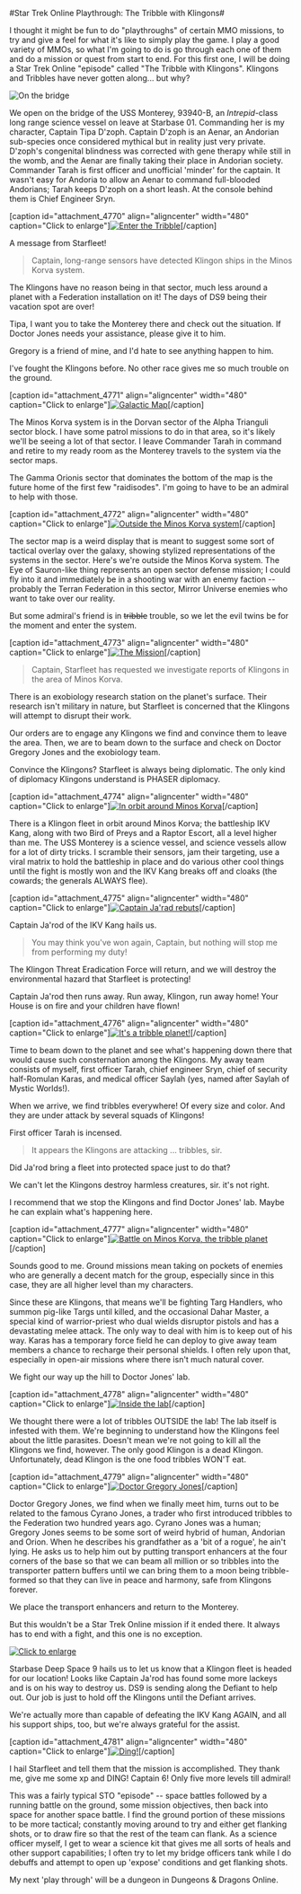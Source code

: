 #Star Trek Online Playthrough: The Tribble with Klingons#

I thought it might be fun to do "playthroughs" of certain MMO missions, to try and give a feel for what it's like to simply play the game. I play a good variety of MMOs, so what I'm going to do is go through each one of them and do a mission or quest from start to end. For this first one, I will be doing a Star Trek Online "episode" called "The Tribble with Klingons". Klingons and Tribbles have never gotten along... but why?

![](http://westkarana.com/wp-content/uploads/2010/03/GameClient-2010-03-01-21-51-03-24.jpg "On the bridge")

We open on the bridge of the USS Monterey, 93940-B, an *Intrepid*-class long range science vessel on leave at Starbase 01. Commanding her is my character, Captain Tipa D'zoph. Captain D'zoph is an Aenar, an Andorian sub-species once considered mythical but in reality just very private. D'zoph's congenital blindness was corrected with gene therapy while still in the womb, and the Aenar are finally taking their place in Andorian society. Commander Tarah is first officer and unofficial 'minder' for the captain. It wasn't easy for Andoria to allow an Aenar to command full-blooded Andorians; Tarah keeps D'zoph on a short leash. At the console behind them is Chief Engineer Sryn.

[caption id="attachment\_4770" align="aligncenter" width="480" caption="Click to enlarge"][![](http://westkarana.com/wp-content/uploads/2010/03/GameClient-2010-03-01-19-11-28-50-480x384.jpg "Enter the Tribble")](http://westkarana.com/wp-content/uploads/2010/03/GameClient-2010-03-01-19-11-28-50.jpg)[/caption]

A message from Starfleet!


> Captain, long-range sensors have detected Klingon ships in the Minos Korva system.

The Klingons have no reason being in that sector, much less around a planet with a Federation installation on it! The days of DS9 being their vacation spot are over!

Tipa, I want you to take the Monterey there and check out the situation. If Doctor Jones needs your assistance, please give it to him.

Gregory is a friend of mine, and I'd hate to see anything happen to him.



I've fought the Klingons before. No other race gives me so much trouble on the ground.

[caption id="attachment\_4771" align="aligncenter" width="480" caption="Click to enlarge"][![](http://westkarana.com/wp-content/uploads/2010/03/GameClient-2010-03-01-19-13-47-18-480x383.jpg "Galactic Map")](http://westkarana.com/wp-content/uploads/2010/03/GameClient-2010-03-01-19-13-47-18.jpg)[/caption]

The Minos Korva system is in the Dorvan sector of the Alpha Trianguli sector block. I have some patrol missions to do in that area, so it's likely we'll be seeing a lot of that sector. I leave Commander Tarah in command and retire to my ready room as the Monterey travels to the system via the sector maps.

The Gamma Orionis sector that dominates the bottom of the map is the future home of the first few "raidisodes". I'm going to have to be an admiral to help with those.

[caption id="attachment\_4772" align="aligncenter" width="480" caption="Click to enlarge"][![](http://westkarana.com/wp-content/uploads/2010/03/GameClient-2010-03-01-19-17-42-84-480x270.jpg "Outside the Minos Korva system")](http://westkarana.com/wp-content/uploads/2010/03/GameClient-2010-03-01-19-17-42-84.jpg)[/caption]

The sector map is a weird display that is meant to suggest some sort of tactical overlay over the galaxy, showing stylized representations of the systems in the sector. Here's we're outside the Minos Korva system. The Eye of Sauron-like thing represents an open sector defense mission; I could fly into it and immediately be in a shooting war with an enemy faction -- probably the Terran Federation in this sector, Mirror Universe enemies who want to take over our reality.

But some admiral's friend is in ~~tribble~~ trouble, so we let the evil twins be for the moment and enter the system.

[caption id="attachment\_4773" align="aligncenter" width="480" caption="Click to enlarge"][![](http://westkarana.com/wp-content/uploads/2010/03/GameClient-2010-03-01-19-18-17-30-480x306.jpg "The Mission")](http://westkarana.com/wp-content/uploads/2010/03/GameClient-2010-03-01-19-18-17-30.jpg)[/caption]


> Captain, Starfleet has requested we investigate reports of Klingons in the area of Minos Korva.

There is an exobiology research station on the planet's surface. Their research isn't military in nature, but Starfleet is concerned that the Klingons will attempt to disrupt their work.

Our orders are to engage any Klingons we find and convince them to leave the area. Then, we are to beam down to the surface and check on Doctor Gregory Jones and the exobiology team.



Convince the Klingons? Starfleet is always being diplomatic. The only kind of diplomacy Klingons understand is PHASER diplomacy.

[caption id="attachment\_4774" align="aligncenter" width="480" caption="Click to enlarge"][![](http://westkarana.com/wp-content/uploads/2010/03/GameClient-2010-03-01-19-18-54-82-480x384.jpg "In orbit around Minos Korva")](http://westkarana.com/wp-content/uploads/2010/03/GameClient-2010-03-01-19-18-54-82.jpg)[/caption]

There is a Klingon fleet in orbit around Minos Korva; the battleship IKV Kang, along with two Bird of Preys and a Raptor Escort, all a level higher than me. The USS Monterey is a science vessel, and science vessels allow for a lot of dirty tricks. I scramble their sensors, jam their targeting, use a viral matrix to hold the battleship in place and do various other cool things until the fight is mostly won and the IKV Kang breaks off and cloaks (the cowards; the generals ALWAYS flee).

[caption id="attachment\_4775" align="aligncenter" width="480" caption="Click to enlarge"][![](http://westkarana.com/wp-content/uploads/2010/03/GameClient-2010-03-01-19-20-25-78-480x306.jpg "Captain Ja'rad rebuts")](http://westkarana.com/wp-content/uploads/2010/03/GameClient-2010-03-01-19-20-25-78.jpg)[/caption]

Captain Ja'rod of the IKV Kang hails us.


> You may think you've won again, Captain, but nothing will stop me from performing my duty!

The Klingon Threat Eradication Force will return, and we will destroy the environmental hazard that Starfleet is protecting!



Captain Ja'rod then runs away. Run away, Klingon, run away home! Your House is on fire and your children have flown!

[caption id="attachment\_4776" align="aligncenter" width="480" caption="Click to enlarge"][![](http://westkarana.com/wp-content/uploads/2010/03/GameClient-2010-03-01-19-25-36-66-480x270.jpg "It's a tribble planet!")](http://westkarana.com/wp-content/uploads/2010/03/GameClient-2010-03-01-19-25-36-66.jpg)[/caption]

Time to beam down to the planet and see what's happening down there that would cause such consternation among the Klingons. My away team consists of myself, first officer Tarah, chief engineer Sryn, chief of security half-Romulan Karas, and medical officer Saylah (yes, named after Saylah of Mystic Worlds!).

When we arrive, we find tribbles everywhere! Of every size and color. And they are under attack by several squads of Klingons!

First officer Tarah is incensed.


> It appears the Klingons are attacking ... tribbles, sir.

Did Ja'rod bring a fleet into protected space just to do that?

We can't let the Klingons destroy harmless creatures, sir. it's not right.

I recommend that we stop the Klingons and find Doctor Jones' lab. Maybe he can explain what's happening here.



[caption id="attachment\_4777" align="aligncenter" width="480" caption="Click to enlarge"][![](http://westkarana.com/wp-content/uploads/2010/03/GameClient-2010-03-01-19-35-06-33-480x384.jpg "Battle on Minos Korva, the tribble planet")](http://westkarana.com/wp-content/uploads/2010/03/GameClient-2010-03-01-19-35-06-33.jpg)[/caption]

Sounds good to me. Ground missions mean taking on pockets of enemies who are generally a decent match for the group, especially since in this case, they are all higher level than my characters.

Since these are Klingons, that means we'll be fighting Targ Handlers, who summon pig-like Targs until killed, and the occasional Dahar Master, a special kind of warrior-priest who dual wields disruptor pistols and has a devastating melee attack. The only way to deal with him is to keep out of his way. Karas has a temporary force field he can deploy to give away team members a chance to recharge their personal shields. I often rely upon that, especially in open-air missions where there isn't much natural cover.

We fight our way up the hill to Doctor Jones' lab.

[caption id="attachment\_4778" align="aligncenter" width="480" caption="Click to enlarge"][![](http://westkarana.com/wp-content/uploads/2010/03/GameClient-2010-03-01-19-52-19-63-480x384.jpg "Inside the lab")](http://westkarana.com/wp-content/uploads/2010/03/GameClient-2010-03-01-19-52-19-63.jpg)[/caption]

We thought there were a lot of tribbles OUTSIDE the lab! The lab itself is infested with them. We're beginning to understand how the Klingons feel about the little parasites. Doesn't mean we're not going to kill all the Klingons we find, however. The only good Klingon is a dead Klingon. Unfortunately, dead Klingon is the one food tribbles WON'T eat.

[caption id="attachment\_4779" align="aligncenter" width="480" caption="Click to enlarge"][![](http://westkarana.com/wp-content/uploads/2010/03/GameClient-2010-03-01-19-57-37-07-480x309.jpg "Doctor Gregory Jones")](http://westkarana.com/wp-content/uploads/2010/03/GameClient-2010-03-01-19-57-37-07.jpg)[/caption]

Doctor Gregory Jones, we find when we finally meet him, turns out to be related to the famous Cyrano Jones, a trader who first introduced tribbles to the Federation two hundred years ago. Cyrano Jones was a human; Gregory Jones seems to be some sort of weird hybrid of human, Andorian and Orion. When he describes his grandfather as a 'bit of a rogue', he ain't lying. He asks us to help him out by putting transport enhancers at the four corners of the base so that we can beam all million or so tribbles into the transporter pattern buffers until we can bring them to a moon being tribble-formed so that they can live in peace and harmony, safe from Klingons forever.

We place the transport enhancers and return to the Monterey.

But this wouldn't be a Star Trek Online mission if it ended there. It always has to end with a fight, and this one is no exception.

[![Click to enlarge](http://westkarana.com/wp-content/uploads/2010/03/GameClient-2010-03-01-20-13-29-72-480x384.jpg "More Klingons want to die")](http://westkarana.com/wp-content/uploads/2010/03/GameClient-2010-03-01-20-13-29-72.jpg)

Starbase Deep Space 9 hails us to let us know that a Klingon fleet is headed for our location! Looks like Captain Ja'rod has found some more lackeys and is on his way to destroy us. DS9 is sending along the Defiant to help out. Our job is just to hold off the Klingons until the Defiant arrives.

We're actually more than capable of defeating the IKV Kang AGAIN, and all his support ships, too, but we're always grateful for the assist.

[caption id="attachment\_4781" align="aligncenter" width="480" caption="Click to enlarge"][![](http://westkarana.com/wp-content/uploads/2010/03/GameClient-2010-03-01-20-17-57-40-480x384.jpg "Ding!")](http://westkarana.com/wp-content/uploads/2010/03/GameClient-2010-03-01-20-17-57-40.jpg)[/caption]

I hail Starfleet and tell them that the mission is accomplished. They thank me, give me some xp and DING! Captain 6! Only five more levels till admiral!

This was a fairly typical STO "episode" -- space battles followed by a running battle on the ground, some mission objectives, then back into space for another space battle. I find the ground portion of these missions to be more tactical; constantly moving around to try and either get flanking shots, or to draw fire so that the rest of the team can flank. As a science officer myself, I get to wear a science kit that gives me all sorts of heals and other support capabilities; I often try to let my bridge officers tank while I do debuffs and attempt to open up 'expose' conditions and get flanking shots.

My next 'play through' will be a dungeon in Dungeons & Dragons Online.

